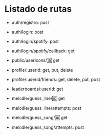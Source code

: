 # Listado de rutas

- auth/registro: post

- auth/login: post

- auth/login/spotify: post

- auth/login/spotify/callback: get

- public/usericons/:id: get

- profile/:userid: get, put, delete

- profile/:userid/friends: get, delete, put, post

- leaderboards/:userid: get

- melodle/guess_line/:id: get

- melodle/guess_line/attempts: post

- melodle/guess_song/:id: get 

- melodle/guess_song/attempts: post

